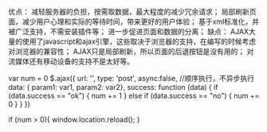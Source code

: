 优点：
	减轻服务器的负担，按需取数据，最大程度的减少冗余请求；
	局部刷新页面，减少用户心理和实际的等待时间，带来更好的用户体验；
	基于xml标准化，并被广泛支持，不需安装插件等；
	进一步促进页面和数据的分离；
缺点：
	AJAX大量的使用了javascript和ajax引擎，这些取决于浏览器的支持，在编写的时候考虑对浏览器的兼容性；
	AJAX只是局部刷新，所以页面的后退按钮是没有用的；
	对流媒体还有移动设备的支持不是太好等。

var num = 0
$.ajax({
    url: '',
    type: 'post',
    async:false, //顺序执行，不异步执行
    data: {
    param1: var1, 
    param2: var2},
    success: function (data) {
        if (data.success == "ok") {
            num += 1
        }
        else if (data.success == "no") {
            num += 0
        }
    }
})

if (num > 0){
    window.location.reload();
}
